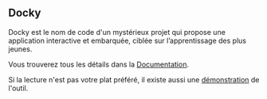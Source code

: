 
## Docky


Docky est le nom de code d'un mystérieux projet qui propose une application interactive et embarquée,
ciblée sur l’apprentissage des plus jeunes.

Vous trouverez tous les détails dans la [Documentation](http://simpleit.github.io/docky/docs/).

Si la lecture n'est pas votre plat préféré, il existe aussi une [démonstration](http://simpleit.github.io/docky/stories/docky/) de l'outil.
